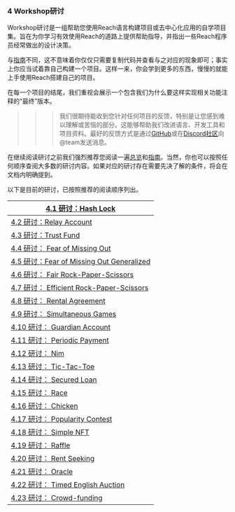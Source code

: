 ### 4 Workshop研讨

Workshop研讨是一组帮助您使用Reach语言构建项目或去中心化应用的自学项目集。旨在为你学习有效使用Reach的道路上提供帮助指导，并指出一些Reach程序员经常做出的设计决策。

与[指南](https://docs.reach.sh/tut.html)不同，这不意味着你仅仅只需要复制代码并查看与之对应的现象即可；事实上你应当试着靠自己构建一个项目。这样一来，你会学到更多的东西，慢慢的就能上手使用Reach搭建自己的项目。

在每一个项目的结尾，我们重视会展示一个包含我们为什么要这样实现相关功能注释的“最终”版本。

> > > 我们很期待能收到您针对任何项目的反馈，特别是让您感到难以理解或苦恼的部分。这能够帮助我们改进语言、开发工具和项目资料。最好的反馈方式是通过[GitHub](https://github.com/reach-sh/reach-lang/issues)或在[Discord社区](https://discord.gg/AZsgcXu)向@team发送消息。

在继续阅读研讨之前我们强烈推荐您阅读一遍[总览](https://docs.reach.sh/overview.html)和[指南](https://docs.reach.sh/tut.html)。当然，你也可以按照任何顺序查阅大多数的研讨内容。如果对应的研讨存在需要先决了解的条件，将会在文档内明确提到。

以下是目前的研讨，已按照推荐的阅读顺序列出。

| [4.1 研讨：Hash Lock](https://github.com/Yumingyuan/Reach_translation/blob/main/4.1Workshop%20Hash%20Lock.md) |
| ------------------------------------------------------------ |
| [4.2 研讨：Relay Account](https://docs.reach.sh/workshop-relay.html) |
| [4.3 研讨：Trust Fund](https://docs.reach.sh/workshop-trust-fund.html) |
| [4.4 研讨： Fear of Missing Out](https://docs.reach.sh/workshop-fomo.html) |
| [4.5 研讨：Fear of Missing Out Generalized](https://github.com/Yumingyuan/Reach_translation/blob/main/4.5%20Workshop%20Fear%20of%20Missing%20Out%20Generalized.md) |
| [4.6 研讨： Fair Rock-Paper-Scissors](https://docs.reach.sh/workshop-rps-fair.html) |
| [4.7 研讨： Efficient Rock-Paper-Scissors](https://docs.reach.sh/workshop-rps-eff.html) |
| [4.8 研讨： Rental Agreement](https://docs.reach.sh/workshop-rental.html) |
| [4.9 研讨： Simultaneous Games](https://docs.reach.sh/workshop-abstract-simul.html) |
| [4.10 研讨： Guardian Account](https://docs.reach.sh/workshop-guardian-account.html) |
| [4.11 研讨： Periodic Payment](https://docs.reach.sh/workshop-utility.html) |
| [4.12 研讨： Nim](https://docs.reach.sh/workshop-nim.html)   |
| [4.13 研讨： Tic-Tac-Toe](https://docs.reach.sh/workshop-ttt.html) |
| [4.14 研讨： Secured Loan](https://docs.reach.sh/workshop-secured-loan.html) |
| [4.15 研讨： Race](https://docs.reach.sh/workshop-race.html) |
| [4.16 研讨： Chicken](https://docs.reach.sh/workshop-chicken-race.html) |
| [4.17 研讨： Popularity Contest](https://docs.reach.sh/workshop-popularity-contest.html) |
| [4.18 研讨： Simple NFT](https://docs.reach.sh/workshop-nft-dumb.html) |
| [4.19 研讨： Raffle](https://docs.reach.sh/workshop-raffle.html) |
| [4.20 研讨： Rent Seeking](https://docs.reach.sh/workshop-rent-seeking.html) |
| [4.21 研讨： Oracle](https://docs.reach.sh/workshop-oracle.html) |
| [4.22 研讨： Timed English Auction](https://docs.reach.sh/workshop-auction-te.html) |
| [4.23 研讨： Crowd-funding](https://docs.reach.sh/workshop-crowdfund.html) |